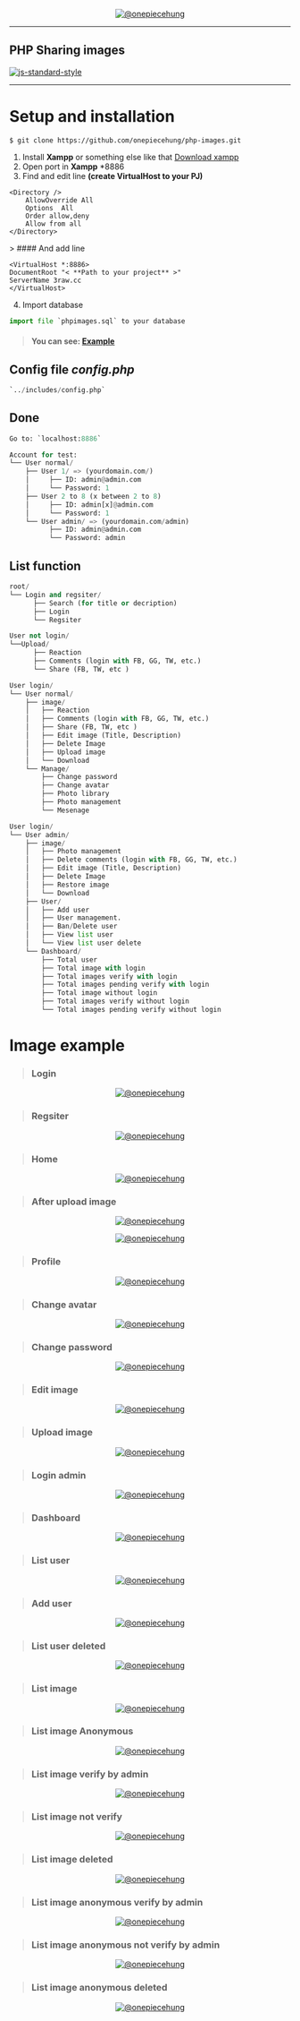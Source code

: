 <p align="center">
    <a href="https://github.com/onepiecehung">
        <img src="https://en.uit.edu.vn/sites/vi/files/banner_en.png" alt="@onepiecehung"/>
    </a>
</p>

<hr> 

## PHP Sharing images 
[![js-standard-style](https://img.shields.io/badge/Build-1906.19-brightgreen.svg?style=flat)](https://github.com/feross/standard)

<hr>

# Setup and installation

```
$ git clone https://github.com/onepiecehung/php-images.git
```

1. Install <b>Xampp</b> or something else like that <a href="https://www.apachefriends.org">Download xampp</a>
2. Open port in <b>Xampp</b> *8886
3. Find and edit line **(create VirtualHost to your PJ)**

```
<Directory />
    AllowOverride All
    Options  All
    Order allow,deny
    Allow from all
</Directory>
```

<p style="text-color:red">
    > #### And add line 
</p>


```
<VirtualHost *:8886>
DocumentRoot "< **Path to your project** >"
ServerName 3raw.cc
</VirtualHost>
```

4. Import database

```python
import file `phpimages.sql` to your database
```

> #### You can see: <a href="https://paste.ofcode.org/Hdv2ueBu2KaYmmFzWZDg7J"><b>Example</b></a>


## Config file _config.php_

```python
`../includes/config.php`
```

## Done

```python
Go to: `localhost:8886` 
```

```python
Account for test:
└── User normal/
    ├── User 1/ => (yourdomain.com/)
    │     ├── ID: admin@admin.com
    │     └── Password: 1
    ├── User 2 to 8 (x between 2 to 8)
    │     ├── ID: admin[x]@admin.com
    │     └── Password: 1
    └── User admin/ => (yourdomain.com/admin)
          ├── ID: admin@admin.com
          └── Password: admin
```

## List function

```python
root/
└── Login and regsiter/
      ├── Search (for title or decription)
      ├── Login
      └── Regsiter
```

```python
User not login/
└──Upload/
      ├── Reaction
      ├── Comments (login with FB, GG, TW, etc.)
      └── Share (FB, TW, etc )
```

```python
User login/
└── User normal/
    ├── image/
    │   ├── Reaction
    │   ├── Comments (login with FB, GG, TW, etc.)
    │   ├── Share (FB, TW, etc )
    │   ├── Edit image (Title, Description)
    │   ├── Delete Image
    │   ├── Upload image
    │   └── Download
    └── Manage/
        ├── Change password
        ├── Change avatar
        ├── Photo library
        ├── Photo management
        └── Mesenage
```

```python
User login/
└── User admin/
    ├── image/
    │   ├── Photo management
    │   ├── Delete comments (login with FB, GG, TW, etc.)
    │   ├── Edit image (Title, Description)
    │   ├── Delete Image
    │   ├── Restore image
    │   └── Download
    ├── User/
    │   ├── Add user
    │   ├── User management.
    │   ├── Ban/Delete user
    │   ├── View list user
    │   └── View list user delete
    └── Dashboard/
        ├── Total user 
        ├── Total image with login 
        ├── Total images verify with login 
        ├── Total images pending verify with login 
        ├── Total image without login 
        ├── Total images verify without login 
        └── Total images pending verify without login 
```

# Image example

> ### Login

<p align="center">
    <a href="https://github.com/onepiecehung">
        <img src="https://imgur.com/KYxDbsN.png" alt="@onepiecehung"/>
    </a>
</p>

> ### Regsiter

<p align="center">
    <a href="https://github.com/onepiecehung">
        <img src="https://imgur.com/zyarFR5.png" alt="@onepiecehung"/>
    </a>
</p>

> ### Home

<p align="center">
    <a href="https://github.com/onepiecehung">
        <img src="https://imgur.com/GHcT2Vq.png" alt="@onepiecehung"/>
    </a>
</p>

> ### After upload image

<p align="center">
    <a href="https://github.com/onepiecehung">
        <img src="https://imgur.com/kvfUDmh.png" alt="@onepiecehung"/>
    </a>
</p>

<p align="center">
    <a href="https://github.com/onepiecehung">
        <img src="https://imgur.com/G7ET94q.png" alt="@onepiecehung"/>
    </a>
</p>

> ### Profile

<p align="center">
    <a href="https://github.com/onepiecehung">
        <img src="https://imgur.com/O5Uc8t5.png" alt="@onepiecehung"/>
    </a>
</p>

> ### Change avatar

<p align="center">
    <a href="https://github.com/onepiecehung">
        <img src="https://imgur.com/pRnoLyX.png" alt="@onepiecehung"/>
    </a>
</p>

> ### Change password

<p align="center">
    <a href="https://github.com/onepiecehung">
        <img src="https://imgur.com/EJUPVB6.png" alt="@onepiecehung"/>
    </a>
</p>

> ### Edit image

<p align="center">
    <a href="https://github.com/onepiecehung">
        <img src="https://imgur.com/ZAdTNJ6.png" alt="@onepiecehung"/>
    </a>
</p>

> ### Upload image

<p align="center">
    <a href="https://github.com/onepiecehung">
        <img src="https://imgur.com/q4Qky1A.png" alt="@onepiecehung"/>
    </a>
</p>

> ### Login admin

<p align="center">
    <a href="https://github.com/onepiecehung">
        <img src="https://imgur.com/I5G8ads.png" alt="@onepiecehung"/>
    </a>
</p>

> ### Dashboard

<p align="center">
    <a href="https://github.com/onepiecehung">
        <img src="https://imgur.com/gmw4T50.png" alt="@onepiecehung"/>
    </a>
</p>

> ### List user

<p align="center">
    <a href="https://github.com/onepiecehung">
        <img src="https://imgur.com/WF5dENf.png" alt="@onepiecehung"/>
    </a>
</p>

> ### Add user

<p align="center">
    <a href="https://github.com/onepiecehung">
        <img src="https://imgur.com/NiMi2Ca.png" alt="@onepiecehung"/>
    </a>
</p>

> ### List user deleted

<p align="center">
    <a href="https://github.com/onepiecehung">
        <img src="https://imgur.com/rB0gXvc.png" alt="@onepiecehung"/>
    </a>
</p>

> ### List image

<p align="center">
    <a href="https://github.com/onepiecehung">
        <img src="https://imgur.com/m1K96ld.png" alt="@onepiecehung"/>
    </a>
</p>

> ### List image Anonymous

<p align="center">
    <a href="https://github.com/onepiecehung">
        <img src="https://imgur.com/eDEOJ5B.png" alt="@onepiecehung"/>
    </a>
</p>

> ### List image verify by admin

<p align="center">
    <a href="https://github.com/onepiecehung">
        <img src="https://imgur.com/zMYUgML.png" alt="@onepiecehung"/>
    </a>
</p>

> ### List image not verify

<p align="center">
    <a href="https://github.com/onepiecehung">
        <img src="https://imgur.com/GE56yjy.png" alt="@onepiecehung"/>
    </a>
</p>

> ### List image deleted

<p align="center">
    <a href="https://github.com/onepiecehung">
        <img src="https://imgur.com/IgvqiIO.png" alt="@onepiecehung"/>
    </a>
</p>

> ### List image anonymous verify by admin

<p align="center">
    <a href="https://github.com/onepiecehung">
        <img src="https://imgur.com/4KsU5yw.png" alt="@onepiecehung"/>
    </a>
</p>

> ### List image anonymous not verify by admin

<p align="center">
    <a href="https://github.com/onepiecehung">
        <img src="https://imgur.com/1QrIqxg.png" alt="@onepiecehung"/>
    </a>
</p>

> ### List image anonymous deleted

<p align="center">
    <a href="https://github.com/onepiecehung">
        <img src="https://imgur.com/qqulF7K.png" alt="@onepiecehung"/>
    </a>
</p>

